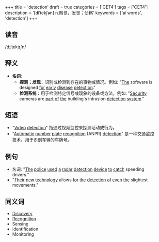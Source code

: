 +++
title = 'detection'
draft = true
categories = ['CET4']
tags = ['CET4']
description = '[diˈtek∫ən] n.察觉，发觉；侦察'
keywords = ['ai words', 'detection']
+++

## 读音
/dɪˈtektɪʃn/

## 释义
- **名词**:
  - **探测；发现**：识别或检测到存在的事物或情况。例如: "[The](/post/the/) software is designed [for](/post/for/) [early](/post/early/) [disease](/post/disease/) [detection](/post/detection/)."
  - **检测系统**：用于检测特定信号或现象的设备或方法。例如: "[Security](/post/security/) cameras are [part](/post/part/) [of](/post/of/) [the](/post/the/) building's intrusion [detection](/post/detection/) [system](/post/system/)."

## 短语
- "[Video](/post/video/) [detection](/post/detection/)" 指通过视频监控来探测活动或行为。
- "[Automatic](/post/automatic/) [number](/post/number/) [plate](/post/plate/) [recognition](/post/recognition/) (ANPR) [detection](/post/detection/)" 是一种交通监控技术，用于识别车辆的车牌号。

## 例句
- 名词: "[The](/post/the/) [police](/post/police/) [used](/post/used/) [a](/post/a/) [radar](/post/radar/) [detection](/post/detection/) [device](/post/device/) [to](/post/to/) [catch](/post/catch/) speeding drivers."
- "[Their](/post/their/) [new](/post/new/) [technology](/post/technology/) allows [for](/post/for/) [the](/post/the/) [detection](/post/detection/) [of](/post/of/) [even](/post/even/) [the](/post/the/) slightest movements."

## 同义词
- [Discovery](/post/discovery/)
- [Recognition](/post/recognition/)
- Sensing
- Identification
- Monitoring
